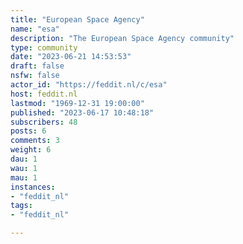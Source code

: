 ```yaml
---
title: "European Space Agency" 
name: "esa"
description: "The European Space Agency community"
type: community
date: "2023-06-21 14:53:53"
draft: false
nsfw: false
actor_id: "https://feddit.nl/c/esa"
host: feddit.nl
lastmod: "1969-12-31 19:00:00"
published: "2023-06-17 10:48:18"
subscribers: 48
posts: 6
comments: 3
weight: 6
dau: 1
wau: 1
mau: 1
instances:
- "feddit_nl"
tags: 
- "feddit_nl"

---
```

